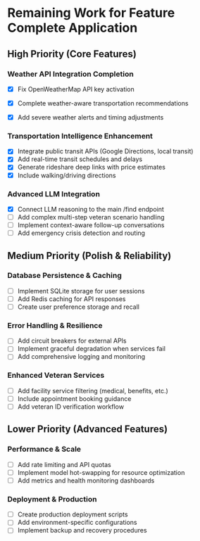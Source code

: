 # Remaining Work for Feature Complete Application

## High Priority (Core Features)

### Weather API Integration Completion

- [x] Fix OpenWeatherMap API key activation
- [x] Complete weather-aware transportation recommendations
- [x] Add severe weather alerts and timing adjustments


### Transportation Intelligence Enhancement

- [x] Integrate public transit APIs (Google Directions, local transit)
- [x] Add real-time transit schedules and delays
- [x] Generate rideshare deep links with price estimates
- [x] Include walking/driving directions

### Advanced LLM Integration

- [x] Connect LLM reasoning to the main /find endpoint
- [ ] Add complex multi-step veteran scenario handling  
- [ ] Implement context-aware follow-up conversations
- [ ] Add emergency crisis detection and routing

## Medium Priority (Polish & Reliability)

### Database Persistence & Caching

- [ ] Implement SQLite storage for user sessions
- [ ] Add Redis caching for API responses
- [ ] Create user preference storage and recall

### Error Handling & Resilience

- [ ] Add circuit breakers for external APIs
- [ ] Implement graceful degradation when services fail
- [ ] Add comprehensive logging and monitoring

### Enhanced Veteran Services

- [ ] Add facility service filtering (medical, benefits, etc.)
- [ ] Include appointment booking guidance
- [ ] Add veteran ID verification workflow

## Lower Priority (Advanced Features)

### Performance & Scale

- [ ] Add rate limiting and API quotas
- [ ] Implement model hot-swapping for resource optimization
- [ ] Add metrics and health monitoring dashboards

### Deployment & Production

- [ ] Create production deployment scripts
- [ ] Add environment-specific configurations
- [ ] Implement backup and recovery procedures
